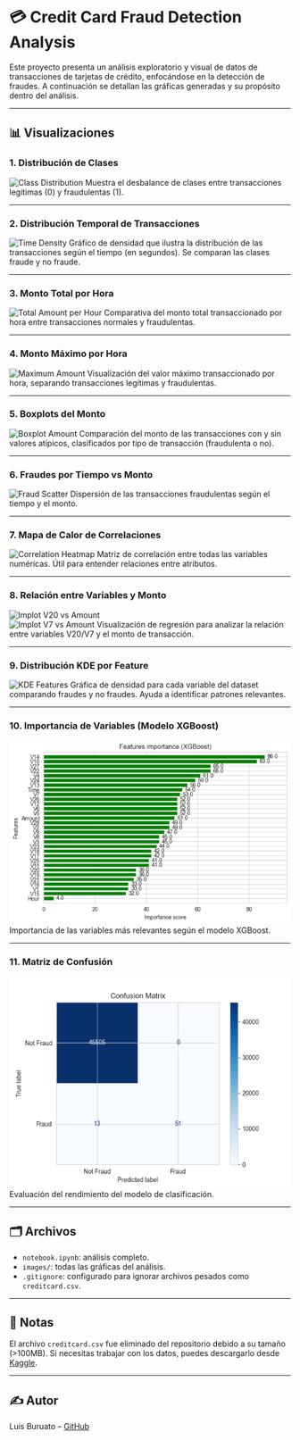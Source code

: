 # 💳 Credit Card Fraud Detection Analysis

Este proyecto presenta un análisis exploratorio y visual de datos de transacciones de tarjetas de crédito, enfocándose en la detección de fraudes. A continuación se detallan las gráficas generadas y su propósito dentro del análisis.

---

## 📊 Visualizaciones

### 1. **Distribución de Clases**
![Class Distribution](images/class_distribution.png)
Muestra el desbalance de clases entre transacciones legítimas (0) y fraudulentas (1).

---

### 2. **Distribución Temporal de Transacciones**
![Time Density](images/time_density.png)
Gráfico de densidad que ilustra la distribución de las transacciones según el tiempo (en segundos). Se comparan las clases fraude y no fraude.

---

### 3. **Monto Total por Hora**
![Total Amount per Hour](images/total_amount.png)
Comparativa del monto total transaccionado por hora entre transacciones normales y fraudulentas.

---

### 4. **Monto Máximo por Hora**
![Maximum Amount](images/max_amount.png)
Visualización del valor máximo transaccionado por hora, separando transacciones legítimas y fraudulentas.

---

### 5. **Boxplots del Monto**
![Boxplot Amount](images/boxplot_amount.png)
Comparación del monto de las transacciones con y sin valores atípicos, clasificados por tipo de transacción (fraudulenta o no).

---

### 6. **Fraudes por Tiempo vs Monto**
![Fraud Scatter](images/fraud_amount.png)
Dispersión de las transacciones fraudulentas según el tiempo y el monto.

---

### 7. **Mapa de Calor de Correlaciones**
![Correlation Heatmap](images/correlation_heatmap.png)
Matriz de correlación entre todas las variables numéricas. Útil para entender relaciones entre atributos.

---

### 8. **Relación entre Variables y Monto**
![lmplot V20 vs Amount](images/lmplot_v20_amount.png)  
![lmplot V7 vs Amount](images/lmplot_v7_amount.png)
Visualización de regresión para analizar la relación entre variables V20/V7 y el monto de transacción.

---

### 9. **Distribución KDE por Feature**
![KDE Features](images/kde_features.png)
Gráfica de densidad para cada variable del dataset comparando fraudes y no fraudes. Ayuda a identificar patrones relevantes.

---

### 10. **Importancia de Variables (Modelo XGBoost)**
![XGBoost Feature Importance](images/xgboost_feature_importance.png)
Importancia de las variables más relevantes según el modelo XGBoost.

---

### 11. **Matriz de Confusión**
![Confusion Matrix](images/confusion_matrix.png)
Evaluación del rendimiento del modelo de clasificación.

---

## 🗂 Archivos
- `notebook.ipynb`: análisis completo.
- `images/`: todas las gráficas del análisis.
- `.gitignore`: configurado para ignorar archivos pesados como `creditcard.csv`.

---

## 📌 Notas
El archivo `creditcard.csv` fue eliminado del repositorio debido a su tamaño (>100MB). Si necesitas trabajar con los datos, puedes descargarlo desde [Kaggle](https://www.kaggle.com/datasets/mlg-ulb/creditcardfraud).

---

## ✍ Autor
Luis Buruato – [GitHub](https://github.com/LuisBuruato)

